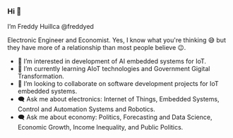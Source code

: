 ### Hi 👋


I’m Freddy Huillca @freddyed

Electronic Engineer and Economist. Yes, I know what you're thinking 😅 but they have more of a relationship than most people believe 😉.

- 👀 I’m interested in development of AI embedded systems for IoT.
- 🌱 I’m currently learning AIoT technologies and Government Gigital Transformation.
- 💞️ I’m looking to collaborate on software development projects for IoT embedded systems.
- 🗨️ Ask me about electronics: Internet of Things, Embedded Systems, Control and Automation Systems and Robotics. 
- 🗨️ Ask me about economy: Politics, Forecasting and Data Science, Economic Growth, Income Inequality, and Public Politics.

<!---
freddyed/freddyed is a ✨ special ✨ repository because its `README.md` (this file) appears on your GitHub profile.
You can click the Preview link to take a look at your changes.
--->
